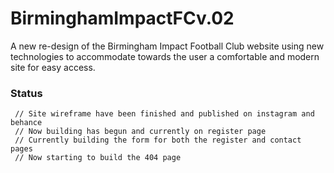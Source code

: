 # BirminghamImpactFCv.02

A new re-design of the Birmingham Impact Football Club website using new technologies to accommodate towards the user a comfortable and modern site for easy access. 

### Status
     // Site wireframe have been finished and published on instagram and behance  
     // Now building has begun and currently on register page
     // Currently building the form for both the register and contact pages 
     // Now starting to build the 404 page 
